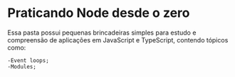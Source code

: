 # Praticando Node desde o zero

Essa pasta possui pequenas brincadeiras simples para estudo e compreensão de aplicações em
JavaScript e TypeScript, contendo tópicos como:

    -Event loops;
    -Modules;
